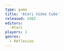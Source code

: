 ```yaml
---
type: game
title: 'Atari Video Cube'
released: 1982
editors: 
  -Atari
players: 1
genres:
  - Réflexion
---
```

